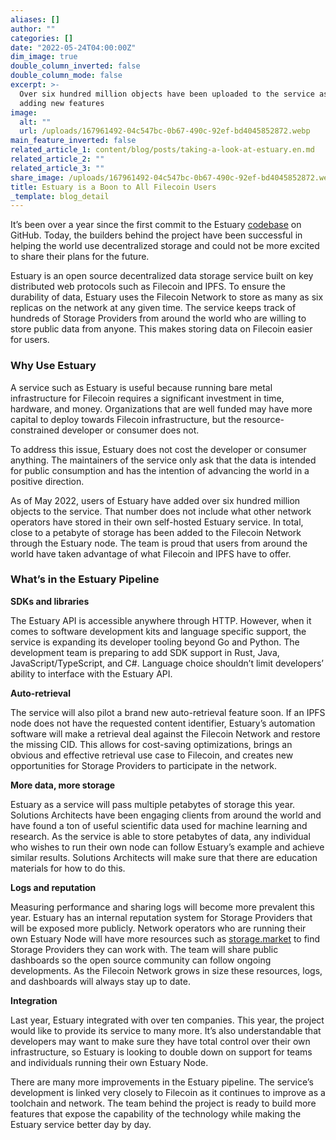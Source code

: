 ```yaml
---
aliases: []
author: ""
categories: []
date: "2022-05-24T04:00:00Z"
dim_image: true
double_column_inverted: false
double_column_mode: false
excerpt: >-
  Over six hundred million objects have been uploaded to the service as it keeps
  adding new features
image:
  alt: ""
  url: /uploads/167961492-04c547bc-0b67-490c-92ef-bd4045852872.webp
main_feature_inverted: false
related_article_1: content/blog/posts/taking-a-look-at-estuary.en.md
related_article_2: ""
related_article_3: ""
share_image: /uploads/167961492-04c547bc-0b67-490c-92ef-bd4045852872.webp
title: Estuary is a Boon to All Filecoin Users
_template: blog_detail
---
```


It’s been over a year since the first commit to the Estuary [codebase](https://github.com/application-research/estuary) on GitHub. Today, the builders behind the project have been successful in helping the world use decentralized storage and could not be more excited to share their plans for the future.

Estuary is an open source decentralized data storage service built on key distributed web protocols such as Filecoin and IPFS. To ensure the durability of data, Estuary uses the Filecoin Network to store as many as six replicas on the network at any given time. The service keeps track of hundreds of Storage Providers from around the world who are willing to store public data from anyone. This makes storing data on Filecoin easier for users.

### Why Use Estuary

A service such as Estuary is useful because running bare metal infrastructure for Filecoin requires a significant investment in time, hardware, and money. Organizations that are well funded may have more capital to deploy towards Filecoin infrastructure, but the resource-constrained developer or consumer does not.

To address this issue, Estuary does not cost the developer or consumer anything. The maintainers of the service only ask that the data is intended for public consumption and has the intention of advancing the world in a positive direction.

As of May 2022, users of Estuary have added over six hundred million objects to the service. That number does not include what other network operators have stored in their own self-hosted Estuary service. In total, close to a petabyte of storage has been added to the Filecoin Network through the Estuary node. The team is proud that users from around the world have taken advantage of what Filecoin and IPFS have to offer.

### What’s in the Estuary Pipeline

**SDKs and libraries**

The Estuary API is accessible anywhere through HTTP. However, when it comes to software development kits and language specific support, the service is expanding its developer tooling beyond Go and Python. The development team is preparing to add SDK support in Rust, Java, JavaScript/TypeScript, and C#. Language choice shouldn’t limit developers’ ability to interface with the Estuary API.

**Auto-retrieval**

The service will also pilot a brand new auto-retrieval feature soon. If an IPFS node does not have the requested content identifier, Estuary’s automation software will make a retrieval deal against the Filecoin Network and restore the missing CID. This allows for cost-saving optimizations, brings an obvious and effective retrieval use case to Filecoin, and creates new opportunities for Storage Providers to participate in the network.

**More data, more storage**

Estuary as a service will pass multiple petabytes of storage this year. Solutions Architects have been engaging clients from around the world and have found a ton of useful scientific data used for machine learning and research. As the service is able to store petabytes of data, any individual who wishes to run their own node can follow Estuary’s example and achieve similar results. Solutions Architects will make sure that there are education materials for how to do this.

**Logs and reputation**

Measuring performance and sharing logs will become more prevalent this year. Estuary has an internal reputation system for Storage Providers that will be exposed more publicly. Network operators who are running their own Estuary Node will have more resources such as [storage.market](https://storage.market/) to find Storage Providers they can work with. The team will share public dashboards so the open source community can follow ongoing developments. As the Filecoin Network grows in size these resources, logs, and dashboards will always stay up to date.

**Integration**

Last year, Estuary integrated with over ten companies. This year, the project would like to provide its service to many more. It’s also understandable that developers may want to make sure they have total control over their own infrastructure, so Estuary is looking to double down on support for teams and individuals running their own Estuary Node.

There are many more improvements in the Estuary pipeline. The service’s development is linked very closely to Filecoin as it continues to improve as a toolchain and network. The team behind the project is ready to build more features that expose the capability of the technology while making the Estuary service better day by day.
